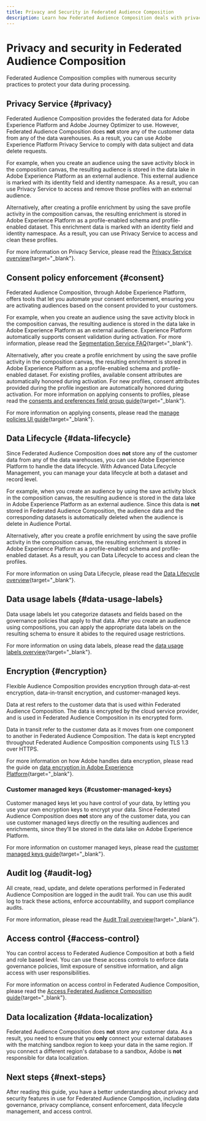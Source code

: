 ```yaml
---
title: Privacy and Security in Federated Audience Composition
description: Learn how Federated Audience Composition deals with privacy and security for user data, including features such as data governance, consent enforcement, access control, data encryption, and privacy compliance.
---
```


# Privacy and security in Federated Audience Composition

Federated Audience Composition complies with numerous security practices to protect your data during processing.

## Privacy Service {#privacy}

Federated Audience Composition provides the federated data for Adobe Experience Platform and Adobe Journey Optimizer to use. However, Federated Audience Composition does **not** store any of the customer data from any of the data warehouses. As a result, you can use Adobe Experience Platform Privacy Service to comply with data subject and data delete requests.

For example, when you create an audience using the save activity block in the composition canvas, the resulting audience is stored in the data lake in Adobe Experience Platform as an external audience. This external audience is marked with its identity field and identity namespace. As a result, you can use Privacy Service to access and remove those profiles with an external audience.

Alternatively, after creating a profile enrichment by using the save profile activity in the composition canvas, the resulting enrichment is stored in Adobe Experience Platform as a profile-enabled schema and profile-enabled dataset. This enrichment data is marked with an identity field and identity namespace. As a result, you can use Privacy Service to access and clean these profiles.

For more information on Privacy Service, please read the [Privacy Service overview](https://experienceleague.adobe.com/en/docs/experience-platform/privacy/home){target="_blank"}.

## Consent policy enforcement {#consent}

Federated Audience Composition, through Adobe Experience Platform, offers tools that let you automate your consent enforcement, ensuring you are activating audiences based on the consent provided to your customers.

For example, when you create an audience using the save activity block in the composition canvas, the resulting audience is stored in the data lake in Adobe Experience Platform as an external audience. Experience Platform automatically supports consent validation during activation. For more information, please read the [Segmentation Service FAQ](https://experienceleague.adobe.com/en/docs/experience-platform/segmentation/faq#consent){target="_blank"}.

Alternatively, after you create a profile enrichment by using the save profile activity in the composition canvas, the resulting enrichment is stored in Adobe Experience Platform as a profile-enabled schema and profile-enabled dataset. For existing profiles, available consent attributes are automatically honored during activation. For new profiles, consent attributes provided during the profile ingestion are automatically honored during activation. For more information on applying consents to profiles, please read the [consents and preferences field group guide](https://experienceleague.adobe.com/en/docs/experience-platform/xdm/field-groups/profile/consents){target="_blank"}.

For more information on applying consents, please read the [manage policies UI guide](https://experienceleague.adobe.com/en/docs/experience-platform/data-governance/policies/user-guide#consent-policy){target="_blank"}.

## Data Lifecycle {#data-lifecycle}

Since Federated Audience Composition does **not** store any of the customer data from any of the data warehouses, you can use Adobe Experience Platform to handle the data lifecycle. With Advanced Data Lifecycle Management, you can manage your data lifecycle at both a dataset and record level.

For example, when you create an audience by using the save activity block in the composition canvas, the resulting audience is stored in the data lake in Adobe Experience Platform as an external audience. Since this data is **not** stored in Federated Audience Composition, the audience data and the corresponding datasets is automatically deleted when the audience is delete in Audience Portal.

Alternatively, after you create a profile enrichment by using the save profile activity in the composition canvas, the resulting enrichment is stored in Adobe Experience Platform as a profile-enabled schema and profile-enabled dataset. As a result, you can Data Lifecycle to access and clean the profiles.

For more information on using Data Lifecycle, please read the [Data Lifecycle overview](https://experienceleague.adobe.com/en/docs/experience-platform/data-lifecycle/home){target="_blank"}.

## Data usage labels {#data-usage-labels}

Data usage labels let you categorize datasets and fields based on the governance policies that apply to that data. After you create an audience using compositions, you can apply the appropriate data labels on the resulting schema to ensure it abides to the required usage restrictions.

For more information on using data labels, please read the [data usage labels overview](https://experienceleague.adobe.com/en/docs/experience-platform/data-governance/labels/overview){target="_blank"}.

## Encryption {#encryption}

Flexible Audience Composition provides encryption through data-at-rest encryption, data-in-transit encryption, and customer-managed keys.

Data at rest refers to the customer data that is used within Federated Audience Composition. The data is encrypted by the cloud service provider, and is used in Federated Audience Composition in its encrypted form.

Data in transit refer to the customer data as it moves from one component to another in Federated Audience Composition. The data is kept encrypted throughout Federated Audience Composition components using TLS 1.3 over HTTPS.

For more information on how Adobe handles data encryption, please read the guide on [data encryption in Adobe Experience Platform](https://experienceleague.adobe.com/en/docs/experience-platform/landing/governance-privacy-security/encryption){target="_blank"}.

### Customer managed keys {#customer-managed-keys}

Customer managed keys let you have control of your data, by letting you use your own encryption keys to encrypt your data. Since Federated Audience Composition does **not** store any of the customer data, you can use customer managed keys directly on the resulting audiences and enrichments, since they'll be stored in the data lake on Adobe Experience Platform.

For more information on customer managed keys, please read the [customer managed keys guide](https://experienceleague.adobe.com/en/docs/experience-platform/landing/governance-privacy-security/customer-managed-keys/overview){target="_blank"}.

## Audit log {#audit-log}

All create, read, update, and delete operations performed in Federated Audience Composition are logged in the audit trail. You can use this audit log to track these actions, enforce accountability, and support compliance audits.

For more information, please read the [Audit Trail overview](/help/admin/audit-trail.md){target="_blank"}.

## Access control {#access-control}

You can control access to Federated Audience Composition at both a field and role based level. You can use these access controls to enforce data governance policies, limit exposure of sensitive information, and align access with user responsibilities.

For more information on access control in Federated Audience Composition, please read the [Access Federated Audience Composition guide](/help/start/feature-access.md){target="_blank"}.

## Data localization {#data-localization}

Federated Audience Composition does **not** store any customer data. As a result, you need to ensure that you **only** connect your external databases with the matching sandbox region to keep your data in the same region. If you connect a different region's database to a sandbox, Adobe is **not** responsible for data localization.

## Next steps {#next-steps}

After reading this guide, you have a better understanding about privacy and security features in use for Federated Audience Composition, including data governance, privacy compliance, consent enforcement, data lifecycle management, and access control.
